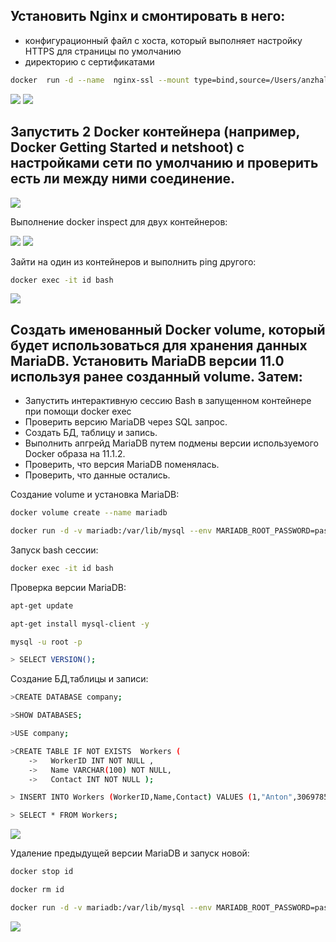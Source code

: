 Установить Nginx и смонтировать в него:
-

- конфигурационный файл с хоста, который выполняет настройку HTTPS для страницы по умолчанию
- директорию с сертификатами

``` bash
docker  run -d --name  nginx-ssl --mount type=bind,source=/Users/anzhalika/ssl/,destination=/etc/nginx/ssl,ro  --mount type=bind,source=/Users/anzhalika/nginx/conf.d,destination=/etc/nginx/conf.d,ro -p 443:443 nginx:latest 
```
![](./assets/1-1.png)
![](./assets/1-2.png)

Запустить 2 Docker контейнера (например, Docker Getting Started и netshoot) с настройками сети по умолчанию и проверить есть ли между ними соединение.
-
![](./assets/2-1.png)


Выполнение docker inspect для двух контейнеров:

![](./assets/2-2.png)
![](./assets/2-3.png)

Зайти на один из контейнеров и выполнить ping другого:

``` bash
docker exec -it id bash
``` 
![](./assets/2-4.png)


Создать именованный Docker volume, который будет использоваться для хранения данных MariaDB. Установить MariaDB версии 11.0 используя ранее созданный volume.
Затем:
-

- Запустить интерактивную сессию Bash в запущенном контейнере при помощи docker exec
- Проверить версию MariaDB через SQL запрос.
- Создать БД, таблицу и запись.
- Выполнить апгрейд MariaDB путем подмены версии используемого Docker образа на 11.1.2.
- Проверить, что версия MariaDB поменялась.
- Проверить, что данные остались.


Создание volume и установка MariaDB:
``` bash
docker volume create --name mariadb

docker run -d -v mariadb:/var/lib/mysql --env MARIADB_ROOT_PASSWORD=password mariadb:11.0
```
Запуск bash сессии:

``` bash
docker exec -it id bash
``` 
Проверка версии MariaDB:

``` bash
apt-get update 

apt-get install mysql-client -y

mysql -u root -p

> SELECT VERSION();
```

Создание БД,таблицы и записи:
``` bash
>CREATE DATABASE company;

>SHOW DATABASES; 

>USE company;

>CREATE TABLE IF NOT EXISTS  Workers (
    ->   WorkerID INT NOT NULL , 
    ->   Name VARCHAR(100) NOT NULL, 
    ->   Contact INT NOT NULL );

> INSERT INTO Workers (WorkerID,Name,Contact) VALUES (1,"Anton",3069785);

> SELECT * FROM Workers;
``` 
![](./assets/3-1.png)

Удаление предыдущей версии MariaDB и запуск новой:

``` bash
docker stop id

docker rm id

docker run -d -v mariadb:/var/lib/mysql --env MARIADB_ROOT_PASSWORD=password mariadb:11.1.2
```
![](./assets/3-2.png)